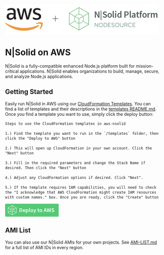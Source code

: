 ![N|Solid](/images/nsolid-aws.png)

# N|Solid on AWS

N|Solid is a fully-compatible enhanced Node.js platform built for mission-critical applications. N|Solid enables organizations to build, manage, secure, and analyze Node.js applications.

## Getting Started

Easily run N|Solid in AWS using our [CloudFormation Templates](templates/). You can find a list of templates and their descriptions in the [templates README.md](/templates/README.md). Once you find a template you want to use, simply click the deploy button:

```
Steps to use the CloudFormation templates in aws-nsolid

1.) Find the template you want to run in the `/templates` folder, then click the "Deploy to AWS" button

2.) This will open up CloudFormation in your own account. Click the "Next" button

3.) Fill in the required parameters and change the Stack Name if desired. Then click the "Next" button

4.) Adjust any CloudFormation options if desired. Click "Next".

5.) If the template requires IAM capabilities, you will need to check the "I acknowledge that AWS CloudFormation might create IAM resources with custom names." box. Once you are ready, click the "Create" button
```

[![Launch Stack CloudFormation](/images/deploy-to-aws.png)](https://console.aws.amazon.com/cloudformation/home?#/stacks/new?stackName=nsolid-console-autoscaling&templateURL=https://s3-us-west-2.amazonaws.com/nodesource-public-cloudformation/nsolid/nsolid-quick-start.json)

## AMI List

You can also use our N|Solid AMIs for your own projects. See [AMI-LIST.md](AMI-LIST.md) for a full list of AMI IDs in every region.
